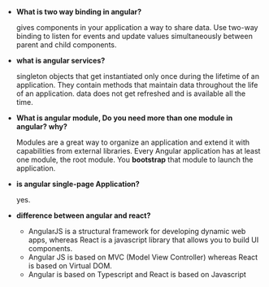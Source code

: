 - **What is two way binding in angular?**

  gives components in your application a way to share data. Use two-way binding to listen for events and update values simultaneously between parent and child components.

- **what is angular services?**

  singleton objects that get instantiated only once during the lifetime of an application. They contain methods that maintain data throughout the life of an application. data does not get refreshed and is available all the time.

- **What is angular module, Do you need more than one module in angular? why?**

  Modules are a great way to organize an application and extend it with capabilities from external libraries. Every Angular application has at least one module, the root module. You **bootstrap** that module to launch the application.

- **is angular single-page Application?**

  yes.

- **difference between angular and react?**

  - AngularJS is a structural framework for developing dynamic web apps, whereas React is a javascript library that allows you to build UI components.
  - Angular JS is based on MVC (Model View Controller) whereas React is based on Virtual DOM.
  - Angular is based on Typescript and React is based on Javascript
